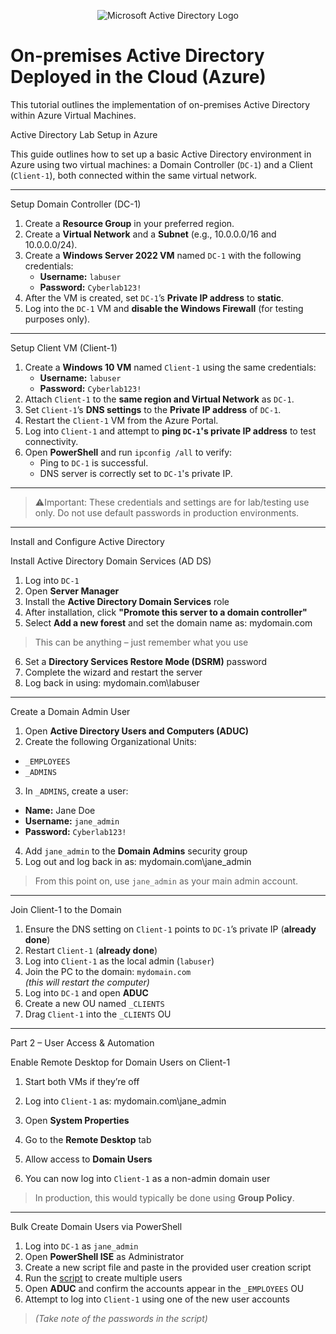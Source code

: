 <p align="center">
<img src="https://i.imgur.com/pU5A58S.png" alt="Microsoft Active Directory Logo"/>
</p>

<h1>On-premises Active Directory Deployed in the Cloud (Azure)</h1>
This tutorial outlines the implementation of on-premises Active Directory within Azure Virtual Machines.<br />


Active Directory Lab Setup in Azure

This guide outlines how to set up a basic Active Directory environment in Azure using two virtual machines: a Domain Controller (`DC-1`) and a Client (`Client-1`), both connected within the same virtual network.

---

Setup Domain Controller (DC-1)

1. Create a **Resource Group** in your preferred region.
2. Create a **Virtual Network** and a **Subnet** (e.g., 10.0.0.0/16 and 10.0.0.0/24).
3. Create a **Windows Server 2022 VM** named `DC-1` with the following credentials:
   - **Username:** `labuser`
   - **Password:** `Cyberlab123!`
4. After the VM is created, set `DC-1`’s **Private IP address** to **static**.
5. Log into the `DC-1` VM and **disable the Windows Firewall** (for testing purposes only).

---

Setup Client VM (Client-1)

1. Create a **Windows 10 VM** named `Client-1` using the same credentials:
   - **Username:** `labuser`
   - **Password:** `Cyberlab123!`
2. Attach `Client-1` to the **same region and Virtual Network** as `DC-1`.
3. Set `Client-1`’s **DNS settings** to the **Private IP address** of `DC-1`.
4. Restart the `Client-1` VM from the Azure Portal.
5. Log into `Client-1` and attempt to **ping `DC-1`'s private IP address** to test connectivity.
6. Open **PowerShell** and run `ipconfig /all` to verify:
   - Ping to `DC-1` is successful.
   - DNS server is correctly set to `DC-1`'s private IP.

---

> ⚠️Important: 
> These credentials and settings are for lab/testing use only. Do not use default passwords in production environments.

---

Install and Configure Active Directory

Install Active Directory Domain Services (AD DS)

1. Log into `DC-1`
2. Open **Server Manager**
3. Install the **Active Directory Domain Services** role
4. After installation, click **"Promote this server to a domain controller"**
5. Select **Add a new forest** and set the domain name as: mydomain.com

> This can be anything – just remember what you use
6. Set a **Directory Services Restore Mode (DSRM)** password
7. Complete the wizard and restart the server
8. Log back in using: mydomain.com\labuser


---

Create a Domain Admin User

1. Open **Active Directory Users and Computers (ADUC)**
2. Create the following Organizational Units:
- `_EMPLOYEES`
- `_ADMINS`
3. In `_ADMINS`, create a user:
- **Name:** Jane Doe  
- **Username:** `jane_admin`  
- **Password:** `Cyberlab123!`
4. Add `jane_admin` to the **Domain Admins** security group
5. Log out and log back in as: mydomain.com\jane_admin


> From this point on, use `jane_admin` as your main admin account.

---

Join Client-1 to the Domain

1. Ensure the DNS setting on `Client-1` points to `DC-1`’s private IP (**already done**)
2. Restart `Client-1` (**already done**)
3. Log into `Client-1` as the local admin (`labuser`)
4. Join the PC to the domain: `mydomain.com`  
_(this will restart the computer)_
5. Log into `DC-1` and open **ADUC**
6. Create a new OU named `_CLIENTS`
7. Drag `Client-1` into the `_CLIENTS` OU


---

Part 2 – User Access & Automation

Enable Remote Desktop for Domain Users on Client-1

1. Start both VMs if they’re off
2. Log into `Client-1` as: mydomain.com\jane_admin

3. Open **System Properties**
4. Go to the **Remote Desktop** tab
5. Allow access to **Domain Users**
6. You can now log into `Client-1` as a non-admin domain user

> In production, this would typically be done using **Group Policy**.

---

Bulk Create Domain Users via PowerShell

1. Log into `DC-1` as `jane_admin`
2. Open **PowerShell ISE** as Administrator
3. Create a new script file and paste in the provided user creation script
4. Run the [script](https://github.com/rubentotterman/ad-script/blob/main/script.ps1) to create multiple users
5. Open **ADUC** and confirm the accounts appear in the `_EMPLOYEES` OU
6. Attempt to log into `Client-1` using one of the new user accounts  
> _(Take note of the passwords in the script)_







